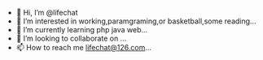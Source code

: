 - 👋 Hi, I’m @lifechat
- 👀 I’m interested in working,paramgraming,or basketball,some reading...
- 🌱 I’m currently learning php java web...
- 💞️ I’m looking to collaborate on ...
- 📫 How to reach me lifechat@126.com...

<!---
lifechat/lifechat is a ✨ special ✨ repository because its `README.md` (this file) appears on your GitHub profile.
You can click the Preview link to take a look at your changes.
--->
